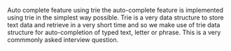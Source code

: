 Auto complete feature using trie
the auto-complete feature is implemented using trie in the simplest way possible.
Trie is a very data structure to store text data and retrieve in a very short time and so we make use of trie data structure for auto-completion of typed text, letter or phrase.
This is a very commmonly asked interview question. 
